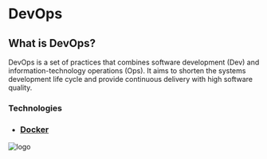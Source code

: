 # DevOps

## What is DevOps?

DevOps is a set of practices that combines software development (Dev) and information-technology operations (Ops). It aims to shorten the systems development life cycle and provide continuous delivery with high software quality.

### Technologies

* ### [Docker](https://github.com/npetrelli/DevOps/blob/master/Docker/README.md)
![logo](https://user-images.githubusercontent.com/56039676/209430955-69ee4e14-8f09-46c9-ac7d-25ef2bd8c80b.png)
